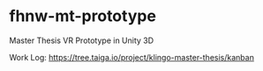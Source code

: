 # fhnw-mt-prototype
Master Thesis VR Prototype in Unity 3D

Work Log: https://tree.taiga.io/project/klingo-master-thesis/kanban
